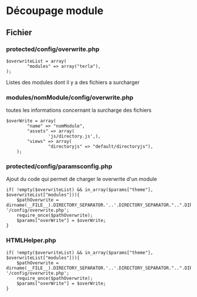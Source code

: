 # Découpage module


## Fichier 

### protected/config/overwrite.php

```
$overwriteList = array(
        "modules" => array("terla"),
);
```

Listes des modules dont il y a des fichiers a surcharger


### modules/nomModule/config/overwrite.php

toutes les informations concernant la surcharge des fichiers
```
$overWrite = array(
        "name" => "nomModule",
        "assets" => array(
                'js/directory.js',),
        "views" => array(
                "directoryjs" => "default/directoryjs"),
    );
```

### protected/config/paramsconfig.php

Ajout du code qui permet de charger le overwrite d'un module
```
if( !empty($overwriteList) && in_array($params["theme"], $overwriteList["modules"])){
    $pathOverwrite = dirname(__FILE__).DIRECTORY_SEPARATOR.'..'.DIRECTORY_SEPARATOR."..".DIRECTORY_SEPARATOR."..".DIRECTORY_SEPARATOR."..".DIRECTORY_SEPARATOR."modules".DIRECTORY_SEPARATOR.$params["theme"]. '/config/overwrite.php';
    require_once($pathOverwrite);
    $params["overWrite"] = $overWrite;
}
```

### HTMLHelper.php

```
if( !empty($overwriteList) && in_array($params["theme"], $overwriteList["modules"])){
    $pathOverwrite = dirname(__FILE__).DIRECTORY_SEPARATOR.'..'.DIRECTORY_SEPARATOR."..".DIRECTORY_SEPARATOR."..".DIRECTORY_SEPARATOR."..".DIRECTORY_SEPARATOR."modules".DIRECTORY_SEPARATOR.$params["theme"]. '/config/overwrite.php';
    require_once($pathOverwrite);
    $params["overWrite"] = $overWrite;
}
```